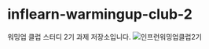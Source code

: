 # inflearn-warmingup-club-2
워밍업 클럽 스터디 2기 과제 저장소입니다.
![인프런워밍업클럽2기](https://github.com/user-attachments/assets/0801e568-8471-4155-a6d2-7872443298d3)
